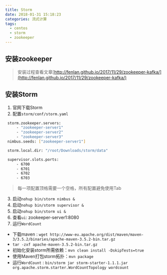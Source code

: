 ```yaml
---
title: Storm
date: 2018-01-31 15:18:23
categories: 流式计算
tags:
  - centos
  - storm
  - zookeeper
---
```


## 安装zookeeper
> 安装过程查看文章[http://fenlan.github.io/2017/11/29/zookeeper-kafka/](http://fenlan.github.io/2017/11/29/zookeeper-kafka/)

## 安装Storm
1. 官网下载Storm
2. 配置`storm/conf/storm.yaml`

``` bash
 storm.zookeeper.servers:
     - "zookeeper-server1"
     - "zookeeper-server2"
     - "zookeeper-server3"
 nimbus.seeds: ["zookeeper-server1"]

 storm.local.dir: "/root/Downloads/storm/data"

 supervisor.slots.ports:
     - 6700
     - 6701
     - 6702
     - 6703
```

<!-- more -->
> 每一项配置顶格需要一个空格，所有配置避免使用Tab

3. 启动`nohup bin/storm nimbus &`
4. 启动`nohup bin/storm supervisor &`
5. 启动`nohup bin/storm ui &`
6. 查看`ui`: zookeeper-server1:8080
7. 运行`WordCount`
 - 下载maven : `wget http://www-eu.apache.org/dist/maven/maven-3/3.5.2/binaries/apache-maven-3.5.2-bin.tar.gz`
 - `tar -zxf apache-maven-3.5.2-bin.tar.gz`
 - 初始化安装storm所需依赖：`mvn clean install -DskipTests=true`
 - 使用Maven打包storm拓扑：`mvn package`
 - 运行`WordCount` : `bin/storm jar storm-starter-1.1.1.jar org.apache.storm.starter.WordCountTopology wordcount`
